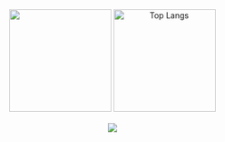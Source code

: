 
 <div align="center">
   <img height="180em" src="https://github-readme-stats.vercel.app/api?username=SSTcristian&show_icons=true&theme=algolia"/>
   <img height="180em" src="https://github-readme-stats.vercel.app/api/top-langs/?username=SSTcristian&layout=compact&langs_count=7&theme=algolia" alt="Top Langs"/>
</div>

<br>

<div align=center>
 <img src="https://github-profile-trophy.vercel.app/?username=SSTcristian&theme=algolia">
</div>

